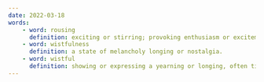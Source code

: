 ```yaml
---
date: 2022-03-18
words:
    - word: rousing
      definition: exciting or stirring; provoking enthusiasm or excitement.
    - word: wistfulness
      definition: a state of melancholy longing or nostalgia.
    - word: wistful
      definition: showing or expressing a yearning or longing, often tinged with sadness.
---
```

